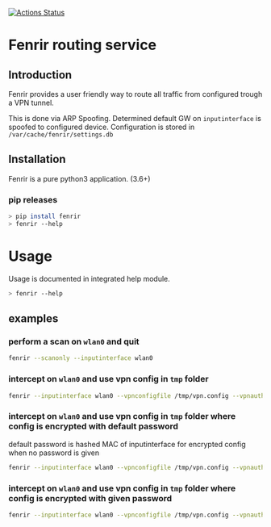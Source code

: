 [![Actions Status](https://github.com/HannesHofer/fenrir/workflows/Test/badge.svg)](https://github.com/HannesHofer/fenrir/actions)

# Fenrir routing service

## Introduction
Fenrir provides a user friendly way to route all traffic from configured trough a VPN tunnel.

This is done via ARP Spoofing. Determined default GW on `inputinterface` is spoofed to configured device.
Configuration is stored in `/var/cache/fenrir/settings.db`

## Installation
Fenrir is a pure python3 application. (3.6+)

### pip releases
```sh
> pip install fenrir
> fenrir --help
```
# Usage
Usage is documented in integrated help module.
```sh
> fenrir --help
```
## examples
### perform a scan on `wlan0` and quit
```sh
fenrir --scanonly --inputinterface wlan0
```

### intercept on `wlan0` and use vpn config in `tmp` folder 
```sh
fenrir --inputinterface wlan0 --vpnconfigfile /tmp/vpn.config --vpnauthfile /tmp/vpnauth.config
```

### intercept on `wlan0` and use vpn config in `tmp` folder where config is encrypted with default password
default password is hashed MAC of inputinterface for encrypted config when no password is given 
```sh
fenrir --inputinterface wlan0 --vpnconfigfile /tmp/vpn.config --vpnauthfile /tmp/vpnauth.config --vpnconfigisencrypted
```

### intercept on `wlan0` and use vpn config in `tmp` folder where config is encrypted with given password
```sh
fenrir --inputinterface wlan0 --vpnconfigfile /tmp/vpn.config --vpnauthfile /tmp/vpnauth.config --vpnconfigisencrypted --vpnconfigpassword thepassword
```
